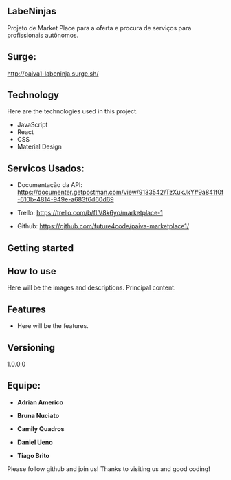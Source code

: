 ## LabeNinjas
 
Projeto de Market Place para a oferta e procura de serviços para profissionais autônomos.

## Surge:

 http://paiva1-labeninja.surge.sh/

## Technology 
 
Here are the technologies used in this project.
 
* JavaScript 
* React
* CSS
* Material Design 
 
## Servicos Usados:

* Documentação da API: https://documenter.getpostman.com/view/9133542/TzXukJkY#9a841f0f-610b-4814-949e-a683f6d60d69

* Trello: https://trello.com/b/fLV8k6yo/marketplace-1

* Github: https://github.com/future4code/paiva-marketplace1/

## Getting started
 

 
## How to use
 
Here will be the images and descriptions. Principal content.
 
 
## Features
 
  - Here will be the features.
 
 

 
## Versioning
 
1.0.0.0
 
 
## Equipe:

* **Adrian Americo**
  
* **Bruna Nuciato**
 
* **Camily Quadros**

* **Daniel Ueno**

* **Tiago Brito**
 
 
 
Please follow github and join us!
Thanks to visiting us and good coding!
